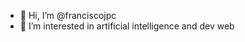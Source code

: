 - 👋 Hi, I’m @franciscojpc
- 👀 I’m interested in artificial intelligence and dev web

<!---
franciscojpc/franciscojpc is a ✨ special ✨ repository because its `README.md` (this file) appears on your GitHub profile.
You can click the Preview link to take a look at your changes.
--->
